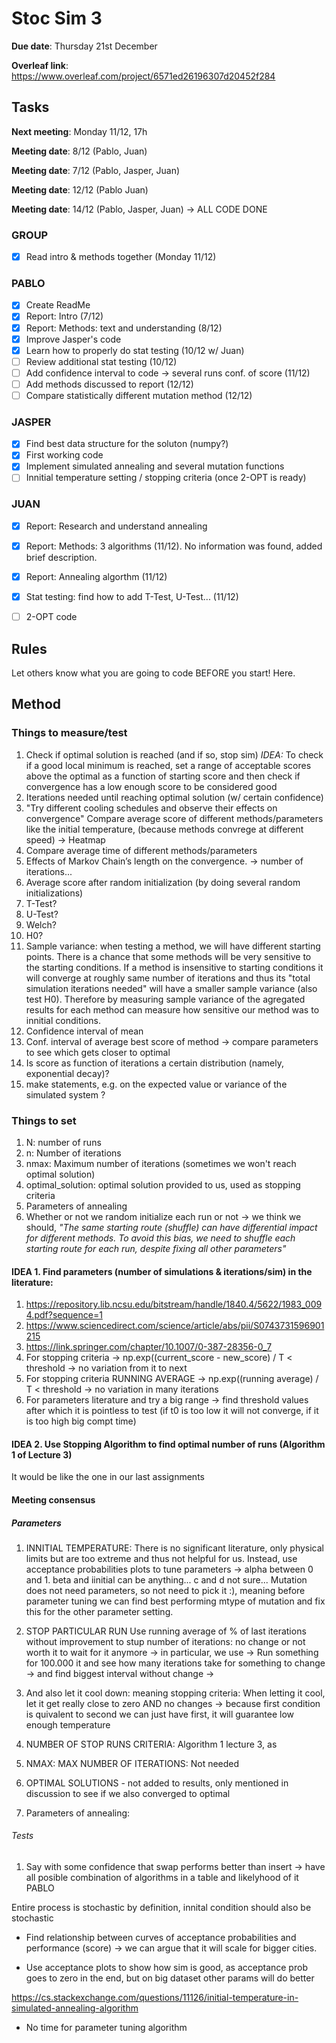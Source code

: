 # Stoc Sim 3

**Due date**:  Thursday 21st December

**Overleaf link**: https://www.overleaf.com/project/6571ed26196307d20452f284

## Tasks
**Next meeting**: Monday 11/12, 17h

**Meeting date**: 8/12 (Pablo, Juan)

**Meeting date**: 7/12 (Pablo, Jasper, Juan)

**Meeting date**: 12/12 (Pablo Juan) 

**Meeting date**: 14/12 (Pablo, Jasper, Juan) -> ALL CODE DONE 


### GROUP
- [X] Read intro & methods together (Monday 11/12)

### PABLO
- [X] Create ReadMe
- [X] Report: Intro (7/12)
- [X] Report: Methods: text and understanding (8/12)
- [X] Improve Jasper's code
- [X] Learn how to properly do stat testing (10/12 w/ Juan)
- [ ] Review additional stat testing (10/12)
- [ ] Add confidence interval to code -> several runs conf. of score (11/12)
- [ ] Add methods discussed to report (12/12)
- [ ] Compare statistically different mutation method (12/12)

### JASPER
- [X] Find best data structure for the soluton (numpy?)
- [X] First working code
- [X] Implement simulated annealing and several mutation functions
- [ ] Innitial temperature setting / stopping criteria (once 2-OPT is ready)

 ### JUAN
- [X] Report: Research and understand annealing 
- [X] Report: Methods: 3 algorithms (11/12). No information was found, added brief description.
- [X] Report: Annealing algorthm (11/12)
- [X] Stat testing: find how to add T-Test, U-Test... (11/12)
- [ ] 2-OPT code


## Rules
Let others know what you are going to code BEFORE you start! Here.

## Method

### Things to measure/test
1. Check if optimal solution is reached (and if so, stop sim)
  *IDEA:* To check if a good local minimum is reached, set a range of acceptable scores above the optimal as a function of starting score and then check if convergence has a low enough score to be considered good
3. Iterations needed until reaching optimal solution (w/ certain confidence)
4. "Try different cooling schedules and observe their effects on convergence" Compare average score of different methods/parameters like the initial temperature, (because methods convrege at different speed) -> Heatmap
5. Compare average time of different methods/parameters
6. Effects of Markov Chain’s length on the convergence. -> number of iterations...
7. Average score after random initialization (by doing several random initializations)
8. T-Test?
9. U-Test?
10. Welch?
11. H0?
12. Sample variance: when testing a method, we will have different starting points. There is a chance that some methods will be very sensitive to the starting conditions. If a method is insensitive to starting conditions it will converge at roughly same number of iterations and thus its "total simulation iterations needed" will have a smaller sample variance (also test H0). Therefore by measuring sample variance of the agregated results for each method can measure how sensitive our method was to innitial conditions.
13. Confidence interval of mean
14. Conf. interval of average best score of method -> compare parameters to see which gets closer to optimal
15. Is score as function of iterations a certain distribution (namely, exponential decay)?
16.  make statements, e.g. on the expected value or variance of the simulated system ?

### Things to set
1. N: number of runs
2. n: Number of iterations
3. nmax: Maximum number of iterations (sometimes we won't reach optimal solution)
4. optimal_solution: optimal solution provided to us, used as stopping criteria
5. Parameters of annealing
6. Whether or not we random initialize each run or not -> we think we should, *"The same starting route (shuffle) can have differential impact for different methods. To avoid this bias, we need to shuffle each starting route for each run, despite fixing all other parameters"*

#### IDEA 1. Find parameters (number of simulations & iterations/sim) in the literature:
<!--- This paper is very old, so we use significantly more iterations (epochs) than is done here, while still having significantly less computation time. I don't see what information can be useful but i might very well have missed it. In that case please enlighten me :-)
-->
1. https://repository.lib.ncsu.edu/bitstream/handle/1840.4/5622/1983_0094.pdf?sequence=1
2. https://www.sciencedirect.com/science/article/abs/pii/S0743731596901215
3. https://link.springer.com/chapter/10.1007/0-387-28356-0_7
4. For stopping criteria -> np.exp((current_score - new_score) / T < threshold -> no variation from it to next
5. For stopping criteria RUNNING AVERAGE -> np.exp((running average) / T <  threshold -> no variation in many iterations
5. For parameters literature and try a big range -> find threshold values after which it is pointless to test (if t0 is too low it will not converge, if it is too high big compt time)

#### IDEA 2. Use Stopping Algorithm to find optimal number of runs (Algorithm 1 of Lecture 3)
It would be like the one in our last assignments



#### Meeting consensus
##### Parameters
1. INNITIAL TEMPERATURE: There is no significant literature, only physical limits but are too extreme and thus not helpful for us. Instead, use acceptance probabilities plots to tune parameters -> alpha between 0 and 1. beta and iinitial can be anything...  c and d not sure...
Mutation does not need parameters, so not need to pick it :), meaning before parameter tuning we can find best performing mtype of mutation and fix this for the other parameter setting.

3. STOP PARTICULAR RUN Use running average of % of last iterations without improvement to stup number of iterations: no change or not worth it to wait for it anymore -> in particular, we use -> Run something for 100.000 it and see how many iterations take for something to change -> and find biggest interval without change
-> 

4. And also let it cool down: meaning stopping criteria: When letting it cool, let it get really close to zero AND no changes -> because first condition is quivalent to second we can just have first, it will guarantee low enough temperature

5. NUMBER OF STOP RUNS CRITERIA: Algorithm 1 lecture 3, as

6. NMAX: MAX NUMBER OF ITERATIONS: Not needed

7. OPTIMAL SOLUTIONS - not added to results, only mentioned in discussion to see if we also converged to optimal
8. Parameters of annealing:

###### Tests
1. Say with some confidence that swap performs better than insert -> have all posible combination of algorithms in a table and likelyhood of it
PABLO

Entire process is stochastic by definition, innital condition should also be stochastic


- Find relationship between curves of acceptance probabilities and performance (score) -> we can argue that it will scale for bigger cities.

- Use acceptance plots to show how sim is good, as acceptance prob goes to zero in the end, but on big dataset other params will do better

https://cs.stackexchange.com/questions/11126/initial-temperature-in-simulated-annealing-algorithm

- No time for parameter tuning algorithm 
  

